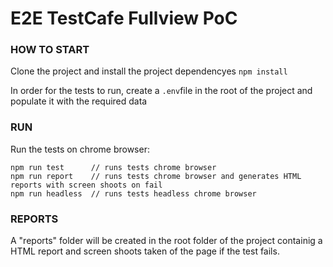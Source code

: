 # E2E TestCafe Fullview PoC

### HOW TO START
Clone the project and install the project dependencyes 
```npm install```

In order for the tests to run, create a ```.env```file in the root of the project and populate it with the required data 

### RUN
Run the tests on chrome browser:
```
npm run test      // runs tests chrome browser
npm run report    // runs tests chrome browser and generates HTML reports with screen shoots on fail
npm run headless  // runs tests headless chrome browser
```

### REPORTS
A "reports" folder will be created in the root folder of the project containig a HTML report and screen shoots taken of the page if the test fails.